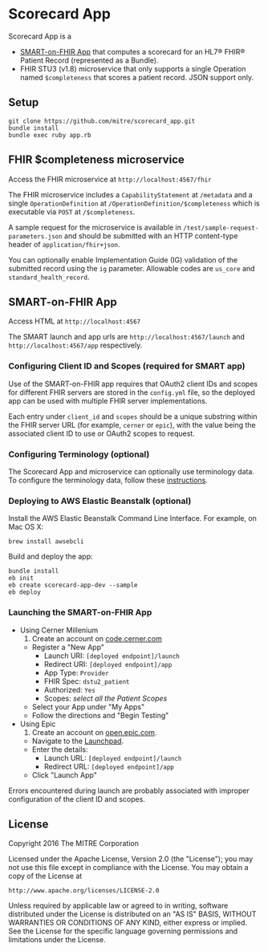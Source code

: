 # Scorecard App
Scorecard App is a
- [SMART-on-FHIR App](http://smarthealthit.org/smart-on-fhir/) that computes a scorecard for an HL7&reg; FHIR&reg; Patient Record (represented as a Bundle).
- FHIR STU3 (v1.8) microservice that only supports a single Operation named `$completeness` that scores a patient record. JSON support only.

## Setup
```
git clone https://github.com/mitre/scorecard_app.git
bundle install
bundle exec ruby app.rb
```

## FHIR $completeness microservice

Access the FHIR microservice at `http://localhost:4567/fhir`

The FHIR microservice includes a `CapabilityStatement` at `/metadata` and a single `OperationDefinition` at `/OperationDefinition/$completeness` which is executable via `POST` at `/$completeness`.

A sample request for the microservice is available in `/test/sample-request-parameters.json` and should be submitted with an HTTP content-type header of `application/fhir+json`.

You can optionally enable Implementation Guide (IG) validation of the submitted record using the `ig` parameter. Allowable codes are `us_core` and `standard_health_record`.

## SMART-on-FHIR App

Access HTML at `http://localhost:4567`

The SMART launch and app urls are `http://localhost:4567/launch` and `http://localhost:4567/app` respectively.

### Configuring Client ID and Scopes (required for SMART app)
Use of the SMART-on-FHIR app requires that OAuth2 client IDs and scopes for different FHIR servers are stored in the
`config.yml` file, so the deployed app can be used with multiple FHIR server implementations.

Each entry under `client_id` and `scopes` should be a unique substring within
the FHIR server URL (for example, `cerner` or `epic`), with the value being the
associated client ID to use or OAuth2 scopes to request.

### Configuring Terminology (optional)
The Scorecard App and microservice can optionally use terminology data. To configure the terminology data, follow these [instructions](https://github.com/fhir-crucible/fhir_scorecard#optional-terminology-support).

### Deploying to AWS Elastic Beanstalk (optional)
Install the AWS Elastic Beanstalk Command Line Interface.
For example, on Mac OS X:
```
brew install awsebcli
```
Build and deploy the app:
```
bundle install
eb init
eb create scorecard-app-dev --sample
eb deploy
```

### Launching the SMART-on-FHIR App
- Using Cerner Millenium
  1. Create an account on [code.cerner.com](https://code.cerner.com)
  - Register a "New App"
    - Launch URI: `[deployed endpoint]/launch`
    - Redirect URI: `[deployed endpoint]/app`
    - App Type: `Provider`
    - FHIR Spec: `dstu2_patient`
    - Authorized: `Yes`
    - Scopes: _select all the Patient Scopes_
  - Select your App under "My Apps"
  - Follow the directions and "Begin Testing"
- Using Epic
  1. Create an account on [open.epic.com](https://open.epic.com).
  - Navigate to the [Launchpad](https://open.epic.com/Launchpad/Oauth2Sso).
  - Enter the details:
    - Launch URL: `[deployed endpoint]/launch`
    - Redirect URL: `[deployed endpoint]/app`
  - Click "Launch App"

Errors encountered during launch are probably associated with improper
configuration of the client ID and scopes.

## License

Copyright 2016 The MITRE Corporation

Licensed under the Apache License, Version 2.0 (the "License");
you may not use this file except in compliance with the License.
You may obtain a copy of the License at
```
http://www.apache.org/licenses/LICENSE-2.0
```
Unless required by applicable law or agreed to in writing, software
distributed under the License is distributed on an "AS IS" BASIS,
WITHOUT WARRANTIES OR CONDITIONS OF ANY KIND, either express or implied.
See the License for the specific language governing permissions and
limitations under the License.
